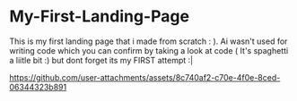 # My-First-Landing-Page
This is my first landing page that i made from scratch : ). Ai wasn't used for writing code which you can confirm by taking a look at code ( It's spaghetti a liitle bit :) but dont forget its my FIRST attempt :|

https://github.com/user-attachments/assets/8c740af2-c70e-4f0e-8ced-06344323b891
